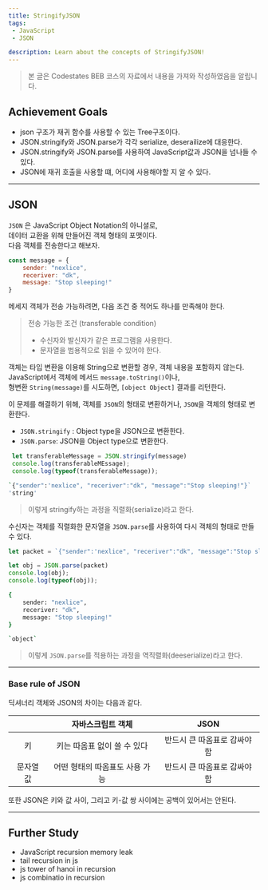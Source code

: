 ```yaml
---
title: StringifyJSON
tags: 
 - JavaScript
 - JSON

description: Learn about the concepts of StringifyJSON!
---
```


>   본 글은 Codestates BEB 코스의 자료에서 내용을 가져와 작성하였음을 알립니다.  

## Achievement Goals
- json 구조가 재귀 함수를 사용할 수 있는 Tree구조이다.
- JSON.stringify와 JSON.parse가 각각 serialize, deserailize에 대응한다.
- JSON.stringify와 JSON.parse를 사용하여 JavaScript값과 JSON을 넘나들 수 있다.
- JSON에 재귀 호출을 사용할 떄, 어디에 사용해야할 지 알 수 있다.

---

## JSON
`JSON` 은 JavaScript Object Notation의 아니셜로,  
데이터 교환을 위해 만들어진 객체 형태의 포맷이다.  
다음 객체를 전송한다고 해보자.  
```javascript
const message = {
    sender: "nexlice",
    receriver: "dk",
    message: "Stop sleeping!"
}
```

메세지 객체가 전송 가능하려면, 다음 조건 중 적어도 하나를 만족해야 한다.  
> 전송 가능한 조건 (transferable condition)
> - 수신자와 발신자가 같은 프로그램을 사용한다.
> - 문자열을 범용적으로 읽을 수 있어야 한다.  

객체는 타입 변환을 이용해 String으로 변환할 경우, 객체 내용을 포함하지 않는다.  
JavaScript에서 객체에 메서드 `message.toString()`이나,  
형변환 `String(message)`를 시도하면, `[object Object]` 결과를 리턴한다.  

이 문제를 해결하기 위해, 객체를 `JSON`의 형태로 변환하거나, `JSON`을 객체의 형태로 변환한다.  
- `JSON.stringify` : Object type을 JSON으로 변환한다.
- `JSON.parse`: JSON을 Object type으로 변환한다.  

```javascript
 let transferableMessage = JSON.stringify(message)
 console.log(transferableMEssage);
 console.log(typeof(transferableMessage));
```
```bash
`{"sender":'nexlice", "receriver":"dk", "message":"Stop sleeping!"}`
'string'
```
> 이렇게 stringify하는 과정을 직렬화(serialize)라고 한다.  

수신자는 객체를 직렬화한 문자열을 `JSON.parse`를 사용하여 다시 객체의 형태로 만들 수 있다.  
```javascript
let packet = `{"sender":'nexlice", "receriver":"dk", "message":"Stop sleeping!"}`

let obj = JSON.parse(packet)
console.log(obj);
console.log(typeof(obj));
```
```bash
{
    sender: "nexlice",
    receriver: "dk",
    message: "Stop sleeping!"
}

`object`

```

> 이렇게 `JSON.parse`를 적용하는 과정을 역직렬화(deeserialize)라고 한다.  

---

### Base rule of JSON
딕셔너리 객체와 JSON의 차이는 다음과 같다.  

| |자바스크립트 객체|JSON|  
|:---:|:---:|:---:|  
|키|키는 따옴표 없이 쓸 수 있다|반드시 큰 따옴표로 감싸야 함|  
|문자열 값|어떤 형태의 따옴표도 사용 가능|반드시 큰 따옴표로 감싸야 함|  

또한 JSON은 키와 값 사이, 그리고 키-값 쌍 사이에는 공백이 있어서는 안된다.  

---

## Further Study
- JavaScript recursion memory leak
- tail recursion in js
- js tower of hanoi in recursion
- js combinatio in recursion